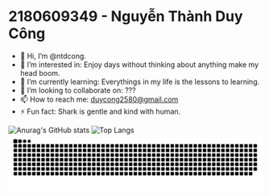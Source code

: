# 2180609349 - Nguyễn Thành Duy Công
- 👋 Hi, I’m @ntdcong.
- 👀 I’m interested in: Enjoy days without thinking about anything make my head boom.
- 🌱 I’m currently learning: Everythings in my life is the lessons to learning.
- 💞️ I’m looking to collaborate on: ???
- 📫 How to reach me: duycong2580@gmail.com
- ⚡ Fun fact: Shark is gentle and kind with human.

![Anurag's GitHub stats](https://github-readme-stats.vercel.app/api?username=ntdcong&show_icons=true&bg_color=00000000)
![Top Langs](https://github-readme-stats.vercel.app/api/top-langs/?username=ntdcong&hide_progress=true)
![This is an alt text.](https://raw.githubusercontent.com/platane/snk/output/github-contribution-grid-snake-dark.svg "This is a sample image.")


